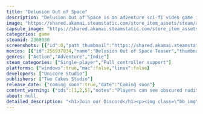 ```yaml
---
title: "Delusion Out of Space"
description: "Delusion Out of Space is an adventure sci-fi video game infused with cosmic Lovecraftian vibes and enigmatic mind and soul exploration technologies."
image: "https://shared.akamai.steamstatic.com/store_item_assets/steam/apps/2368030/header.jpg?t=1731680489"
capsule_image: "https://shared.akamai.steamstatic.com/store_item_assets/steam/apps/2368030/capsule_231x87.jpg?t=1731680489"
categories: game
steamid: 2368030
screenshots: [{"id":0,"path_thumbnail":"https://shared.akamai.steamstatic.com/store_item_assets/steam/apps/2368030/ss_1deb9e28fe77dc5e2e8309e332e735f39d132d79.600x338.jpg?t=1731680489","path_full":"https://shared.akamai.steamstatic.com/store_item_assets/steam/apps/2368030/ss_1deb9e28fe77dc5e2e8309e332e735f39d132d79.1920x1080.jpg?t=1731680489"},{"id":1,"path_thumbnail":"https://shared.akamai.steamstatic.com/store_item_assets/steam/apps/2368030/ss_e3cea150188f46f19deb6da35c590ea8a7e3d708.600x338.jpg?t=1731680489","path_full":"https://shared.akamai.steamstatic.com/store_item_assets/steam/apps/2368030/ss_e3cea150188f46f19deb6da35c590ea8a7e3d708.1920x1080.jpg?t=1731680489"},{"id":2,"path_thumbnail":"https://shared.akamai.steamstatic.com/store_item_assets/steam/apps/2368030/ss_fb0ad695bfd5bac902fe73540b68532d75457eac.600x338.jpg?t=1731680489","path_full":"https://shared.akamai.steamstatic.com/store_item_assets/steam/apps/2368030/ss_fb0ad695bfd5bac902fe73540b68532d75457eac.1920x1080.jpg?t=1731680489"},{"id":3,"path_thumbnail":"https://shared.akamai.steamstatic.com/store_item_assets/steam/apps/2368030/ss_1113edfab03efaf0282fe342b9aef14df50f5192.600x338.jpg?t=1731680489","path_full":"https://shared.akamai.steamstatic.com/store_item_assets/steam/apps/2368030/ss_1113edfab03efaf0282fe342b9aef14df50f5192.1920x1080.jpg?t=1731680489"},{"id":4,"path_thumbnail":"https://shared.akamai.steamstatic.com/store_item_assets/steam/apps/2368030/ss_10e2c103469157882ed0f6145940254c4c0fc0b1.600x338.jpg?t=1731680489","path_full":"https://shared.akamai.steamstatic.com/store_item_assets/steam/apps/2368030/ss_10e2c103469157882ed0f6145940254c4c0fc0b1.1920x1080.jpg?t=1731680489"},{"id":5,"path_thumbnail":"https://shared.akamai.steamstatic.com/store_item_assets/steam/apps/2368030/ss_b7bab8c943f8cd4fb69e80c2d05525504c419aa9.600x338.jpg?t=1731680489","path_full":"https://shared.akamai.steamstatic.com/store_item_assets/steam/apps/2368030/ss_b7bab8c943f8cd4fb69e80c2d05525504c419aa9.1920x1080.jpg?t=1731680489"},{"id":6,"path_thumbnail":"https://shared.akamai.steamstatic.com/store_item_assets/steam/apps/2368030/ss_5023c3b1a0d4ad326316976df542ca652b5c4a94.600x338.jpg?t=1731680489","path_full":"https://shared.akamai.steamstatic.com/store_item_assets/steam/apps/2368030/ss_5023c3b1a0d4ad326316976df542ca652b5c4a94.1920x1080.jpg?t=1731680489"},{"id":7,"path_thumbnail":"https://shared.akamai.steamstatic.com/store_item_assets/steam/apps/2368030/ss_6bd4248e0e041c8dd4435e440c1cde8eb650a5a3.600x338.jpg?t=1731680489","path_full":"https://shared.akamai.steamstatic.com/store_item_assets/steam/apps/2368030/ss_6bd4248e0e041c8dd4435e440c1cde8eb650a5a3.1920x1080.jpg?t=1731680489"},{"id":8,"path_thumbnail":"https://shared.akamai.steamstatic.com/store_item_assets/steam/apps/2368030/ss_1255c2d373ce5034ec3bc976308653a5704092aa.600x338.jpg?t=1731680489","path_full":"https://shared.akamai.steamstatic.com/store_item_assets/steam/apps/2368030/ss_1255c2d373ce5034ec3bc976308653a5704092aa.1920x1080.jpg?t=1731680489"},{"id":9,"path_thumbnail":"https://shared.akamai.steamstatic.com/store_item_assets/steam/apps/2368030/ss_5b7c9c8132ad2aadb2888cd2d9a81ac068f42a7a.600x338.jpg?t=1731680489","path_full":"https://shared.akamai.steamstatic.com/store_item_assets/steam/apps/2368030/ss_5b7c9c8132ad2aadb2888cd2d9a81ac068f42a7a.1920x1080.jpg?t=1731680489"}]
movies: [{"id":256937034,"name":"Delusion Out of Space Teaser","thumbnail":"https://shared.akamai.steamstatic.com/store_item_assets/steam/apps/256937034/movie.293x165.jpg?t=1680768965","webm":{"480":"http://video.akamai.steamstatic.com/store_trailers/256937034/movie480_vp9.webm?t=1680768965","max":"http://video.akamai.steamstatic.com/store_trailers/256937034/movie_max_vp9.webm?t=1680768965"},"mp4":{"480":"http://video.akamai.steamstatic.com/store_trailers/256937034/movie480.mp4?t=1680768965","max":"http://video.akamai.steamstatic.com/store_trailers/256937034/movie_max.mp4?t=1680768965"},"highlight":true}]
genres: ["Action","Adventure","Indie"]
steam_categories: ["Single-player","Full controller support"]
platforms: {"windows":true,"mac":false,"linux":false}
developers: ["Unicore Studio"]
publishers: ["Two Cakes Studio"]
release_date: {"coming_soon":true,"date":"Coming soon"}
content_warning: {"ids":[1,2,5],"notes":"Players can see obscured nudity, dead bodies, and blood."}
about: null
detailed_description: "<h1>Join our Discord</h1><p><img class=\"bb_img\" src=\"https://shared.akamai.steamstatic.com/store_item_assets/steam/apps/2368030/extras/JoinToDiscord_616.png?t=1731680489\" /></p><br><h1>About the Game</h1><strong>Delusion Out of Space</strong> is a first-person adventure sci-fi game with shooter elements that features an immersive storyline and an amazingly original atmosphere.<br><br>After an emergency, you wake up on an alien spaceship and discover that most of the crew has perished. The ship is severely damaged, so your first task is to repair the basic life support systems. But it will not be that easy, as a mysterious entity has unexpectedly appeared in the neural network of the ship...<br><br><img class=\"bb_img\" src=\"https://shared.akamai.steamstatic.com/store_item_assets/steam/apps/2368030/extras/concept_cor2.jpg?t=1731680489\" /><br><br>Immerse yourself in a unique world filled with mystical phenomena and supernatural technologies! But be careful: you will have to accept new rules and challenges of the otherworld, and the ship is your only home.<h2 class=\"bb_tag\">GAMEPLAY</h2><ul class=\"bb_ul\">   <li>   Explore the huge terraformer of the aliens. Every step is a new mystery.<br></li><li>   Solve puzzles to get access to new areas of the ship and occult devices needed to achieve your goal. <br></li><li>   Communicate with other characters that may help or hinder you in this dangerous world.<br></li><li>   Fight unfriendly crew members and laboratory-created creatures.<br></li><li>   Find and use weapons and other devices that may help you defeat enemies and increase your chances of survival.</li></ul><br><img class=\"bb_img\" src=\"https://shared.akamai.steamstatic.com/store_item_assets/steam/apps/2368030/extras/concept_cor1.jpg?t=1731680489\" /><h2 class=\"bb_tag\">CURRENT STAGE </h2><strong>Delusion Out of Space</strong> is being at the early stage of development. A demo version of the game has been developed, which includes all the basic technical aspects and a demonstration of the atmosphere. The active development process of the full game is currently underway, so the final version may be visually different from the screenshots. We believe wholeheartedly in our efforts, and we are doing everything we can to create an incredible breath-holding game!"
---
```


